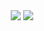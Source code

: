 <p align="center">
  <img align="center" src="https://github-readme-stats.vercel.app/api?username=rodrigomelo9&show_icons=true&icon_color=blue&hide_border=true"/>
  <img align="center" src="https://github-readme-stats.vercel.app/api/top-langs/?username=rodrigomelo9&layout=compact&hide_border=true&langs_count=10"/>
</p>
